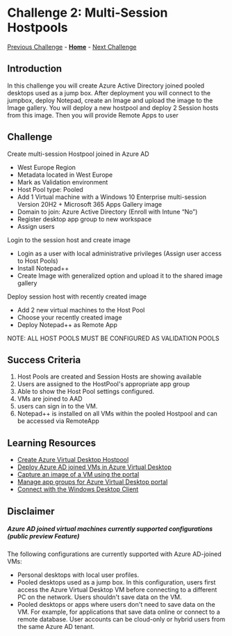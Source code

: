 # Challenge 2: Multi-Session Hostpools
[Previous Challenge](./01-Personal-Hostpools.md) - **[Home](../readme.md)** - [Next Challenge](./xxx.md)

## Introduction
In this challenge you will create Azure Active Directory joined pooled desktops used as a jump box. After deployment you will connect to the jumpbox, deploy Notepad, 
create an Image and upload the image to the Image gallery. You will deploy a new hostpool and deploy 2 Session hosts from this image. 
Then you will provide Remote Apps to user

## Challenge
Create multi-session Hostpool joined in Azure AD
- West Europe Region
- Metadata located in West Europe
- Mark as Validation environment
- Host Pool type: Pooled
- Add 1 Virtual machine with a Windows 10 Enterprise multi-session Version 20H2 + Microsoft 365 Apps Gallery image  
- Domain to join: Azure Active Directory (Enroll with Intune “No”)
- Register desktop app group to new workspace
- Assign users

Login to the session host and create image
- Login as a user with local administrative privileges (Assign user access to Host Pools)
- Install Notepad++
- Create Image with generalized option and upload it to the shared image gallery

Deploy session host with recently created image
- Add 2 new virtual machines to the Host Pool
- Choose your recently created image
- Deploy Notepad++ as Remote App

NOTE: ALL HOST POOLS MUST BE CONFIGURED AS VALIDATION POOLS

## Success Criteria
1.	Host Pools are created and Session Hosts are showing available
2.	Users are assigned to the HostPool's appropriate app group
3.	Able to show the Host Pool settings configured.
4.	VMs are joined to AAD
5.	users can sign in to the VM.
6.	Notepad++ is installed on all VMs within the pooled Hostpool and can be accessed via RemoteApp

## Learning Resources
- [Create Azure Virtual Desktop Hostpool](https://docs.microsoft.com/de-de/azure/virtual-desktop/create-host-pools-azure-marketplace?tabs=azure-portal)
- [Deploy Azure AD joined VMs in Azure Virtual Desktop](https://docs.microsoft.com/en-us/azure/virtual-desktop/deploy-azure-ad-joined-vm)
- [Capture an image of a VM using the portal](https://docs.microsoft.com/en-us/azure/virtual-machines/capture-image-portal)
- [Manage app groups for Azure Virtual Desktop portal](https://docs.microsoft.com/en-us/azure/virtual-desktop/manage-app-groups)
- [Connect with the Windows Desktop Client](https://docs.microsoft.com/en-us/azure/virtual-desktop/user-documentation/connect-windows-7-10#install-the-windows-desktop-client)

## Disclaimer
##### Azure AD joined virtual machines currently supported configurations *(public preview Feature)*

The following configurations are currently supported with Azure AD-joined VMs:
- Personal desktops with local user profiles.
- Pooled desktops used as a jump box. In this configuration, users first access the Azure Virtual Desktop VM before connecting to a different PC on the network. Users shouldn't save data on the VM.
- Pooled desktops or apps where users don't need to save data on the VM. For example, for applications that save data online or connect to a remote database. User accounts can be cloud-only or hybrid users from the same Azure AD tenant.






